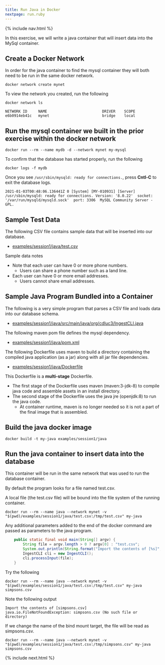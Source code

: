 ```yaml
---
title: Run Java in Docker
nextpage: run.ruby
---
```


{% include nav.html %}

In this exercise, we will write a java container that will insert data into the MySql container.

## Create a Docker Network
In order for the java container to find the mysql container they will both need to be run in the same docker network.  
```
docker network create mynet
```

To view the network you created, run the following
```
docker network ls
```

```output
NETWORK ID     NAME                         DRIVER    SCOPE
e6b0914eb41c   mynet                        bridge    local
```

## Run the mysql container we built in the prior exercise within the docker network
```
docker run --rm --name mydb -d --network mynet my-mysql
```

To confirm that the database has started properly, run the following
```
docker logs -f mydb
```

Once you see `/usr/sbin/mysqld: ready for connections.`, press **Cntl-C** to exit the database logs.
```output
2021-01-03T00:48:06.136441Z 0 [System] [MY-010931] [Server] /usr/sbin/mysqld: ready for connections. Version: '8.0.22'  socket: '/var/run/mysqld/mysqld.sock'  port: 3306  MySQL Community Server - GPL.
```

## Sample Test Data

The following CSV file contains sample data that will be inserted into our database.

- [examples/session1/java/test.csv](https://github.com/CDLUC3/docker-tutorial/blob/main/examples/session1/java/test.csv)

Sample data notes
- Note that each user can have 0 or more phone numbers.  
  - Users can share a phone number such as a land line.  
- Each user can have 0 or more email addresses.  
  - Users cannot share email addresses.

## Sample Java Program Bundled into a Container

The following is a very simple program that parses a CSV file and loads data into our database schema.

- [examples/session1/java/src/main/java/org/cdluc3/IngestCLI.java](https://github.com/CDLUC3/docker-tutorial/blob/main/examples/session1/java/src/main/java/org/cdluc3/IngestCLI.java)

The following maven pom file defines the mysql dependency.
- [examples/session1/java/pom.xml](https://github.com/CDLUC3/docker-tutorial/blob/main/examples/session1/java/pom.xml)

The following Dockerfile uses maven to build a directory containing the compiled java application (as a jar) along with all jar file dependencies.
- [examples/session1/java/Dockerfile](https://github.com/CDLUC3/docker-tutorial/blob/main/examples/session1/java/Dockerfile)

This Dockerfile is a **multi-stage** Dockerfile.  
- The first stage of the Dockerfile uses maven (maven:3-jdk-8) to compile java code and assemble assets in an install directory.
- The second stage of the Dockerfile uses the java jre (openjdk:8) to run the java code.  
  - At container runtime, maven is no longer needed so it is not a part of the final image that is assembled.

## Build the java docker image
```
docker build -t my-java examples/session1/java
```

## Run the java container to insert data into the database

This container will be run in the same network that was used to run the database container.

By default the program looks for a file named test.csv.

A local file (the test.csv file) will be bound into the file system of the running container.  

```
docker run --rm --name java --network mynet -v "$(pwd)/examples/session1/java/test.csv:/tmp/test.csv" my-java 
```

Any additional parameters added to the end of the docker command are passed as parameters to the java program.
```java
    public static final void main(String[] argv) {
        String file = argv.length > 0 ? argv[0] : "test.csv";
        System.out.println(String.format("Import the contents of [%s]", file));
        IngestCLI cli = new IngestCLI();
        cli.processInput(file);
    }
```

Try the following
```
docker run --rm --name java --network mynet -v "$(pwd)/examples/session1/java/test.csv:/tmp/test.csv" my-java simpsons.csv
```

Note the following output
```output
Import the contents of [simpsons.csv]
java.io.FileNotFoundException: simpsons.csv (No such file or directory)
```

If we change the name of the bind mount target, the file will be read as simpsons.csv. 
```
docker run --rm --name java --network mynet -v "$(pwd)/examples/session1/java/test.csv:/tmp/simpsons.csv" my-java simpsons.csv
```

{% include next.html %}

